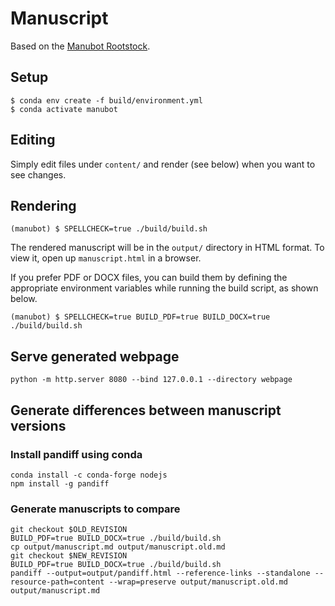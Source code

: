 # Manuscript

Based on the [Manubot Rootstock](https://github.com/manubot/rootstock).


## Setup

```
$ conda env create -f build/environment.yml
$ conda activate manubot
```


## Editing

Simply edit files under `content/` and render (see below) when you want to see changes.


## Rendering

```
(manubot) $ SPELLCHECK=true ./build/build.sh
```

The rendered manuscript will be in the `output/` directory in HTML format.
To view it, open up `manuscript.html` in a browser.

If you prefer PDF or DOCX files, you can build them by defining the appropriate environment variables while running the build script, as shown below.

```
(manubot) $ SPELLCHECK=true BUILD_PDF=true BUILD_DOCX=true ./build/build.sh
```


## Serve generated webpage

```
python -m http.server 8080 --bind 127.0.0.1 --directory webpage
```


## Generate differences between manuscript versions

### Install pandiff using conda

```
conda install -c conda-forge nodejs
npm install -g pandiff
```

### Generate manuscripts to compare

```
git checkout $OLD_REVISION
BUILD_PDF=true BUILD_DOCX=true ./build/build.sh
cp output/manuscript.md output/manuscript.old.md
git checkout $NEW_REVISION
BUILD_PDF=true BUILD_DOCX=true ./build/build.sh
pandiff --output=output/pandiff.html --reference-links --standalone --resource-path=content --wrap=preserve output/manuscript.old.md output/manuscript.md
```
